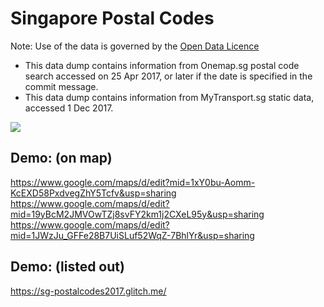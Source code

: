 # Singapore Postal Codes
Note: Use of the data is governed by the [Open Data Licence](https://www.onemap.sg/legal/opendatalicence.html)
- This data dump contains information from Onemap.sg postal code search accessed on 25 Apr 2017, or later
 if the date is specified in the commit message.
- This data dump contains information from MyTransport.sg static data, accessed 1 Dec 2017.

<p align="left">
  <img src="https://docs.onemap.sg/maps/images/new-onemap-logo_150x150.png" />
</p>

## Demo: (on map)
https://www.google.com/maps/d/edit?mid=1xY0bu-Aomm-KcEXD58PxdvegZhY5Tcfv&usp=sharing
https://www.google.com/maps/d/edit?mid=19yBcM2JMVOwTZj8svFY2km1j2CXeL95y&usp=sharing
https://www.google.com/maps/d/edit?mid=1JWzJu_GFFe28B7UiSLuf52WqZ-7BhlYr&usp=sharing

## Demo: (listed out)
https://sg-postalcodes2017.glitch.me/

